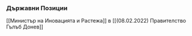 ### Държавни Позиции
[[Министър на Иновацията и Растежа]] в [[(08.02.2022) Правителство Гълъб Донев]]